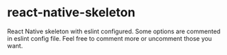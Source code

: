 # react-native-skeleton

React Native skeleton with eslint configured.
Some options are commented in eslint config file. Feel free to comment more or uncomment those you want.
